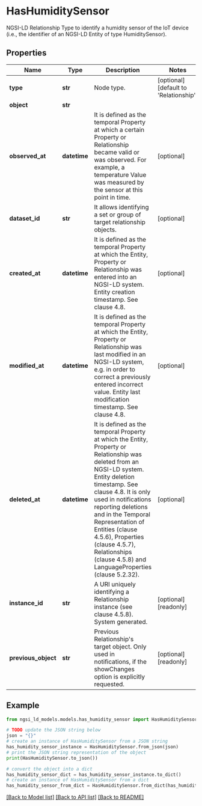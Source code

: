 # HasHumiditySensor

NGSI-LD Relationship Type to identify a humidity sensor of the IoT device (i.e., the identifier of an NGSI-LD     Entity of type HumiditySensor). 

## Properties

Name | Type | Description | Notes
------------ | ------------- | ------------- | -------------
**type** | **str** | Node type.  | [optional] [default to 'Relationship']
**object** | **str** |  | 
**observed_at** | **datetime** | It is defined as the temporal Property at which a certain Property or Relationship became valid or was observed. For example, a temperature Value was measured by the sensor at this point in time.  | [optional] 
**dataset_id** | **str** | It allows identifying a set or group of target relationship objects.  | [optional] 
**created_at** | **datetime** | It is defined as the temporal Property at which the Entity, Property or Relationship was entered into an NGSI-LD system.  Entity creation timestamp. See clause 4.8.  | [optional] 
**modified_at** | **datetime** | It is defined as the temporal Property at which the Entity, Property or Relationship was last modified in an NGSI-LD system, e.g. in order to correct a previously entered incorrect value.  Entity last modification timestamp. See clause 4.8.  | [optional] 
**deleted_at** | **datetime** | It is defined as the temporal Property at which the Entity, Property or Relationship was deleted from an NGSI-LD system.  Entity deletion timestamp. See clause 4.8. It is only used in notifications reporting deletions and in the Temporal Representation of Entities (clause 4.5.6), Properties (clause 4.5.7), Relationships (clause 4.5.8) and LanguageProperties (clause 5.2.32).  | [optional] 
**instance_id** | **str** | A URI uniquely identifying a Relationship instance (see clause 4.5.8). System generated.  | [optional] [readonly] 
**previous_object** | **str** | Previous Relationship&#39;s target object. Only used in notifications, if the showChanges  option is explicitly requested.  | [optional] [readonly] 

## Example

```python
from ngsi_ld_models.models.has_humidity_sensor import HasHumiditySensor

# TODO update the JSON string below
json = "{}"
# create an instance of HasHumiditySensor from a JSON string
has_humidity_sensor_instance = HasHumiditySensor.from_json(json)
# print the JSON string representation of the object
print(HasHumiditySensor.to_json())

# convert the object into a dict
has_humidity_sensor_dict = has_humidity_sensor_instance.to_dict()
# create an instance of HasHumiditySensor from a dict
has_humidity_sensor_from_dict = HasHumiditySensor.from_dict(has_humidity_sensor_dict)
```
[[Back to Model list]](../README.md#documentation-for-models) [[Back to API list]](../README.md#documentation-for-api-endpoints) [[Back to README]](../README.md)


